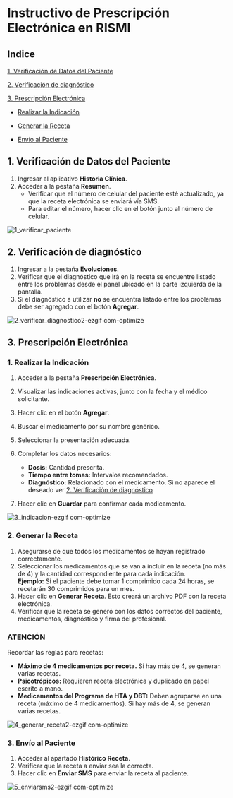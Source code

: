 # **Instructivo de Prescripción Electrónica en RISMI**
## Indice

[1. Verificación de Datos del Paciente](#1-verificación-de-datos-del-paciente)

[2. Verificación de diagnóstico](#2-verificación-de-diagnóstico)

[3. Prescripción Electrónica](#3-prescripción-electrónica)

   - [Realizar la Indicación](#1-realizar-la-indicación)
   
   - [Generar la Receta](#2-generar-la-receta)
   
   - [Envío al Paciente](#3-envío-al-paciente)

## **1. Verificación de Datos del Paciente**
1. Ingresar al aplicativo **Historia Clínica**.
2. Acceder a la pestaña **Resumen**.
   - Verificar que el número de celular del paciente esté actualizado, ya que la receta electrónica se enviará vía SMS.
   - Para editar el número, hacer clic en el botón junto al número de celular.

![1_verificar_paciente](https://github.com/user-attachments/assets/54ffffb5-f366-43cc-a1dd-451b1a051242)

## **2. Verificación de diagnóstico**
1. Ingresar a la pestaña **Evoluciones**.
2. Verificar que el diagnóstico que irá en la receta se encuentre listado entre los problemas desde el panel ubicado en la parte izquierda de la pantalla.
3. Si el diagnóstico a utilizar **no** se encuentra listado entre los problemas debe ser agregado con el botón **Agregar**.

![2_verificar_diagnostico2-ezgif com-optimize](https://github.com/user-attachments/assets/38e8c919-bc40-45cb-a405-362e9cddc39c)

## **3. Prescripción Electrónica**
### **1. Realizar la Indicación**
1. Acceder a la pestaña **Prescripción Electrónica**.
2. Visualizar las indicaciones activas, junto con la fecha y el médico solicitante.
3. Hacer clic en el botón **Agregar**.
4. Buscar el medicamento por su nombre genérico.
5. Seleccionar la presentación adecuada.
6. Completar los datos necesarios:
   - **Dosis:** Cantidad prescrita.
   - **Tiempo entre tomas:** Intervalos recomendados.
   - **Diagnóstico:** Relacionado con el medicamento. Si no aparece el deseado ver [2. Verificación de diagnóstico](#2-verificación-de-diagnóstico)

7. Hacer clic en **Guardar** para confirmar cada medicamento.

![3_indicacion-ezgif com-optimize](https://github.com/user-attachments/assets/bf841209-a88c-4883-bcce-4da249fd0741)

### **2. Generar la Receta**
1. Asegurarse de que todos los medicamentos se hayan registrado correctamente.
2. Seleccionar los medicamentos que se van a incluir en la receta (no más de 4) y la cantidad correspondiente para cada indicación.  
   **Ejemplo:** Si el paciente debe tomar 1 comprimido cada 24 horas, se recetarán 30 comprimidos para un mes.
4. Hacer clic en **Generar Receta**. Esto creará un archivo PDF con la receta electrónica.
5. Verificar que la receta se generó con los datos correctos del paciente, medicamentos, diagnóstico y firma del profesional.

### **ATENCIÓN**
Recordar las reglas para recetas:
   - **Máximo de 4 medicamentos por receta.** Si hay más de 4, se generan varias recetas.
   - **Psicotrópicos:** Requieren receta electrónica y duplicado en papel escrito a mano.
   - **Medicamentos del Programa de HTA y DBT:** Deben agruparse en una receta (máximo de 4 medicamentos). Si hay más de 4, se generan varias recetas.

![4_generar_receta2-ezgif com-optimize](https://github.com/user-attachments/assets/6ec9bf8d-4a8a-438d-b1b9-ea5507f79c1a)

### **3. Envío al Paciente**
1. Acceder al apartado **Histórico Receta**.
2. Verificar que la receta a enviar sea la correcta.
3. Hacer clic en **Enviar SMS** para enviar la receta al paciente.

![5_enviarsms2-ezgif com-optimize](https://github.com/user-attachments/assets/74953541-0887-4110-a13e-51c7f0025f22)


